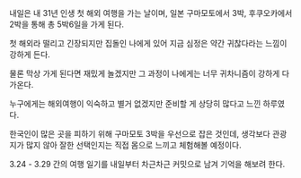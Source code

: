 내일은 내 31년 인생 첫 해외 여행을 가는 날이며, 일본 구마모토에서 3박, 후쿠오카에서 2박을 통해 총 5박6일을 가게 된다. 

첫 해외라 떨리고 긴장되지만 집돌인 나에게 있어 지금 심정은 약간 귀찮다라는 느낌이 강하게 든다. 

물론 막상 가게 된다면 재밌게 놀겠지만 그 과정이 나에게는 너무 귀차니즘이 강하게 다가온다. 

누구에게는 해외여행이 익숙하고 별거 없겠지만 준비할 게 상당히 많다고 느낀 하루였다. 

한국인이 많은 곳을 피하기 위해 구마모토 3박을 우선으로 잡은 것인데, 생각보다 관광지가 많지 않아 잘한 선택인지는 직접 몸으로 느끼고 체험해볼 예정이다.

3.24 - 3.29 간의 여행 일기를 내일부터 차근차근 커밋으로 남겨 기억을 해보려 한다.
